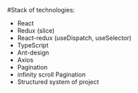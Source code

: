 

#Stack of technologies:

* React 
* Redux (slice)
* React-redux (useDispatch, useSelector)
* TypeScript
* Ant-design
* Axios
* Pagination
* infinity scroll Pagination 
* Structured system of project
